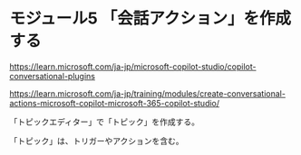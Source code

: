 # モジュール5 「会話アクション」を作成する

https://learn.microsoft.com/ja-jp/microsoft-copilot-studio/copilot-conversational-plugins

https://learn.microsoft.com/ja-jp/training/modules/create-conversational-actions-microsoft-copilot-microsoft-365-copilot-studio/

「トピックエディター」で「トピック」を作成する。

「トピック」は、トリガーやアクションを含む。

